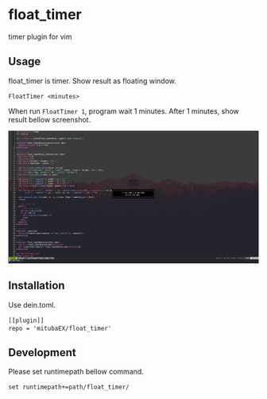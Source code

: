 # float_timer
timer plugin for vim

## Usage

float_timer is timer. Show result as floating window.

```
FloatTimer <minutes>
```

When run `FloatTimer 1`, program wait 1 minutes. After 1 minutes, show result bellow screenshot.

![result](https://github.com/mitubaEX/float_timer/raw/master/screenshot/result.png)

## Installation

Use dein.toml.

```
[[plugin]]
repo = 'mitubaEX/float_timer'
```

## Development

Please set runtimepath bellow command.

```
set runtimepath+=path/float_timer/
```
